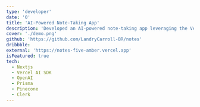 ```yaml
---
type: 'developer'
date: '0'
title: 'AI-Powered Note-Taking App'
description: 'Developed an AI-powered note-taking app leveraging the Vercel AI SDK, OpenAI, and Pinecone to implement a retrieval-augmented generation (RAG) system.'
cover: './demo.png'
github: 'https://github.com/LandryCarroll-BR/notes'
dribbble: 
external: 'https://notes-five-amber.vercel.app'
isFeatured: true
tech:
  - Nextjs
  - Vercel AI SDK
  - OpenAI
  - Prisma
  - Pinecone
  - Clerk
---
```

